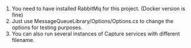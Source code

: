 1. You need to have installed RabbitMq for this project. (Docker version is fine)
2. Just use MessageQueueLibrary/Options/Options.cs to change the options for testing purposes.
3. You can also run several instances of Capture services with different filename. 
